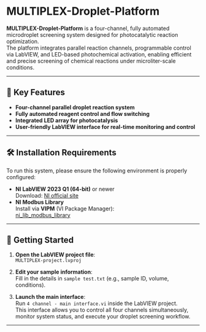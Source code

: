 # MULTIPLEX-Droplet-Platform

**MULTIPLEX-Droplet-Platform** is a four-channel, fully automated microdroplet screening system designed for photocatalytic reaction optimization.  
The platform integrates parallel reaction channels, programmable control via LabVIEW, and LED-based photochemical activation, enabling efficient and precise screening of chemical reactions under microliter-scale conditions.

---

## 🌟 Key Features

- **Four-channel parallel droplet reaction system**
- **Fully automated reagent control and flow switching**
- **Integrated LED array for photocatalysis**
- **User-friendly LabVIEW interface for real-time monitoring and control**

---

## 🛠 Installation Requirements

To run this system, please ensure the following environment is properly configured:

- **NI LabVIEW 2023 Q1 (64-bit)** or newer  
  Download: [NI official site](https://www.ni.com/)  
- **NI Modbus Library**  
  Install via **VIPM** (VI Package Manager):  
  [ni_lib_modbus_library](https://www.vipm.io/package/ni_lib_modbus_library/)

---

## 🚀 Getting Started

1. **Open the LabVIEW project file**:  
   `MULTIPLEX-project.lvproj`

2. **Edit your sample information**:  
   Fill in the details in `sample test.txt` (e.g., sample ID, volume, conditions).

3. **Launch the main interface**:  
   Run `4 channel - main interface.vi` inside the LabVIEW project.  
   This interface allows you to control all four channels simultaneously, monitor system status, and execute your droplet screening workflow.

---


